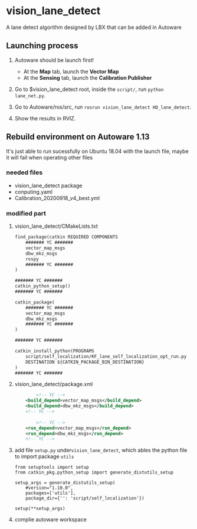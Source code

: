# vision_lane_detect
A lane detect algorithm designed by LBX that can be added in Autoware

## Launching process
1. Autoware should be launch first!
	- At the **Map** tab, launch the **Vector Map**
	- At the **Sensing** tab, launch the **Calibration Publisher**

2. Go to $vision_lane_detect root, inside the `script/`, run `python lane_net.py`.
3. Go to Autoware/ros/src, run `rosrun vision_lane_detect HD_lane_detect`.
4. Show the results in RVIZ.

## Rebuild environment on Autoware 1.13
It's just able to run sucessfully on Ubuntu 18.04 with the launch file, maybe it will fail when operating other files

### needed files
- vision_lane_detect package
- conputing.yaml
- Calibration_20200918_v4_best.yml

### modified part
1. vision_lane_detect/CMakeLists.txt
    ```=.txt
    find_package(catkin REQUIRED COMPONENTS
        ####### YC ####### 
        vector_map_msgs 
        dbw_mkz_msgs
        rospy
        ####### YC ####### 
    )

    ####### YC ####### 
    catkin_python_setup()
    ####### YC #######

    catkin_package(
        ####### YC ####### 
        vector_map_msgs 
        dbw_mkz_msgs
        ####### YC #######
    )
    
    ####### YC ####### 

    catkin_install_python(PROGRAMS
        script/self_localization/KF_lane_self_localization_opt_run.py
        DESTINATION ${CATKIN_PACKAGE_BIN_DESTINATION}
    )
    ####### YC ####### 
    ```
    
2. vision_lane_detect/package.xml
    ```=.xml
            <!-- YC -->
		<build_depend>vector_map_msgs</build_depend>
		<build_depend>dbw_mkz_msgs</build_depend>
		<!-- YC -->
        
            <!-- YC -->
		<run_depend>vector_map_msgs</run_depend>
		<run_depend>dbw_mkz_msgs</run_depend>
		<!-- YC -->
    ```
3. add file `setup.py` under`vision_lane_detect`, which ables the python file to import package `utils`
    ```=python
    from setuptools import setup
    from catkin_pkg.python_setup import generate_distutils_setup

    setup_args = generate_distutils_setup(
        #version="1.10.0",
        packages=['utils'],
        package_dir={'': 'script/self_localization'})

    setup(**setup_args)
    ```
4. complie autoware workspace

